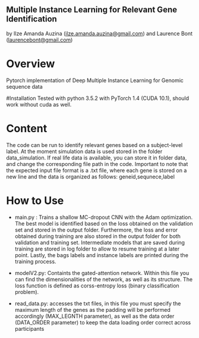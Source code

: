 ## Multiple Instance Learning for Relevant Gene Identification

by Ilze Amanda Auzina (ilze.amanda.auzina@gmail.com) and Laurence Bont (laurencebont@gmail.com)

# Overview
Pytorch implementation of Deep Multiple Instance Learning for Genomic sequence data

#Installation 
Tested with python 3.5.2 with PyTorch 1.4 (CUDA 10.1), should work without cuda as well. 

# Content 
The code can be run to identify relevant genes based on a subject-level label. At the moment simulation data is used stored in the folder data_simulation. If real life data is available, you can store it in folder data, and change the corresponding file path in the code. Important to note that the expected input file format is a .txt file, where each gene is stored on a new line and the data is organized as follows: geneid,sequnece,label

# How to Use
- main.py : Trains a shallow MC-dropout CNN with the Adam optimization. The best model is identified based on the loss obtained on the validation set and stored in the output folder. Furthermore, the loss and error obtained during training are also stored in the output folder for both validation and training set. Intermediate models that are saved during training are stored in log folder to allow to resume training at a later point. Lastly, the bags labels and instance labels are printed during the training process. 
  
- modelV2.py: Containts the gated-attention network. Within this file you can find the dimensionalities of 
 the network, as well as its structure. The loss function is defined as corss-entropy loss (binary classification problem). 

- read_data.py: accesses the txt files, in this file you must specify the maximum length of the genes as the padding will be performed accordingly (MAX_LEGNTH parameter), as well as the data order (DATA_ORDER parameter) to keep the data loading order correct across participants
  

